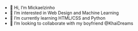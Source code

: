 - 👋 Hi, I’m Mickaelzinho
- 👀 I’m interested in Web Design and Machine Learning
- 🌱 I’m currently learning HTML/CSS and Python
- 💞️ I’m looking to collaborate with my boyfriend @KhaiDreams
